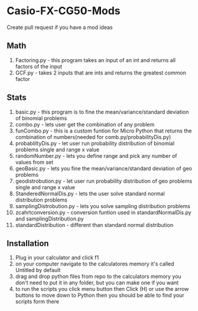 # Casio-FX-CG50-Mods
Create pull request if you have a mod ideas
## Math
1. Factoring.py - this program takes an input of an int and returns all factors of the input <br>
2. GCF.py - takes 2 inputs that are ints and returns the greatest common factor <br>
## Stats
1. basic.py - this program is to fine the mean/variance/standard deviation of binomial problems <br>
2. combo.py - lets user get the combination of any problem <br>
3. funCombo.py - this is a custom funtion for Micro Python that returns the combination of numbers(needed for comb.py/probabilityDis.py) <br>
4. probabliltyDis.py - let user run probability distribution of binomial problems single and range x value <br>
5. randomNumber.py - lets you define range and pick any number of values from set <br>
6. geoBasic.py - lets you fine the mean/variance/standard deviation of geo problems <br>
7. geodistrobution.py - let user run probability distribution of geo problems single and range x value <br>
8. StanderedNormalDis.py - lets the user solve standard normal distribution problems <br>
9. samplingDistrobution.py - lets you solve sampling distribution problems <br>
10. zcahrtconversion.py - conversion funtion used in standardNormalDis.py and samplingDistribution.py <br>
11. standardDistribution - different than standard normal distribution <br>

## Installation
1. Plug in your calculator and click f1 <br>
2. on your computer navigate to the calculatores memory it's called Untitled by default <br>
3. drag and drop python files from repo to the calculators memory you don't need to put it in any folder, but you can make one if you want <br>
4. to run the scripts you click menu button then Click (H) or use the arrow buttons to move down to Python then you should be able to find your scripts form there <br>
